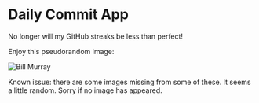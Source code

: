 Daily Commit App
================
No longer will my GitHub streaks be less than perfect!

Enjoy this pseudorandom image:

![Bill Murray](http://www.fillmurray.com/700/300 "Bill Murray")

Known issue: there are some images missing from some of these. It seems a little random. Sorry if no image has appeared.